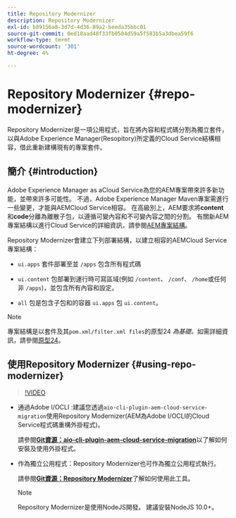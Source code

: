 ```yaml
---
title: Repository Modernizer
description: Repository Modernizer
exl-id: b89156a8-3d7d-4d36-89a2-beeda35bbc01
source-git-commit: 0ed18aad48f33fb0504d59a5f583b5a3dbea59f6
workflow-type: tm+mt
source-wordcount: '301'
ht-degree: 4%

---
```


# Repository Modernizer {#repo-modernizer}

Repository Modernizer是一項公用程式，旨在將內容和程式碼分割為獨立套件，以與Adobe Experience Manager(Resopitory)所定義的Cloud Service結構相容，借此重新建構現有的專案套件。

## 簡介 {#introduction}

Adobe Experience Manager as aCloud Service為您的AEM專案帶來許多新功能，並帶來許多可能性。 不過，Adobe Experience Manager Maven專案需進行一些變更，才能與AEMCloud Service相容。 在高級別上，AEM要求將&#x200B;**content**&#x200B;和&#x200B;**code**&#x200B;分離為離散子包，以遵循可變內容和不可變內容之間的分割。 有關新AEM專案結構以進行Cloud Service的詳細資訊，請參閱[AEM專案結構](https://docs.adobe.com/content/help/zh-Hant/experience-manager-cloud-service/implementing/developing/aem-project-content-package-structure.html)。

Repository Modernizer會建立下列部署結構，以建立相容的AEMCloud Service專案結構：

* `ui.apps` 套件部署至並 `/apps` 包含所有程式碼

* `ui.content` 包部署到運行時可寫區域(例如 `/content`、  `/conf`、  `/home`或任何非 `/apps`)，並包含所有內容和設定。

* `all` 包是包含子包和的容器 `ui.apps` 包 `ui.content`。

>[!NOTE]
>專案結構是以套件及其`pom.xml/filter.xml files`的原型24 *為基礎。*&#x200B;如需詳細資訊，請參閱[原型24](https://github.com/adobe/aem-project-archetype)。

## 使用Repository Modernizer {#using-repo-modernizer}

>[!VIDEO](https://video.tv.adobe.com/v/333057/?quality=12&learn=on)

* 通過Adobe I/OCLI :建議您透過`aio-cli-plugin-aem-cloud-service-migration`使用Repository Modernizer(AEM為Adobe I/OCLI的Cloud Service程式碼重構外掛程式)。

   請參閱&#x200B;**[Git資源：aio-cli-plugin-aem-cloud-service-migration](https://github.com/adobe/aio-cli-plugin-aem-cloud-service-migration#introduction)**&#x200B;以了解如何安裝及使用外掛程式。

* 作為獨立公用程式：Repository Modernizer也可作為獨立公用程式執行。

   請參閱&#x200B;**[Git資源：Repository Modernizer](https://github.com/adobe/aem-cloud-service-source-migration/tree/master/packages/repository-modernizer)**&#x200B;了解如何使用此工具。

   >[!NOTE]
   >
   >Repository Modernizer是使用NodeJS開發。 建議安裝NodeJS 10.0+。

